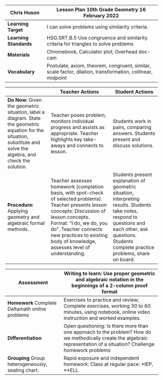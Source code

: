 
|Chris Huson |Lesson Plan 10th Grade Geometry  16 February 2022|
|---|---|
|**Learning Target**|I can solve problems using similarity criteria.
|**Learning Standards**|HSG.SRT.B.5 Use congruence and similarity criteria for triangles to solve problems
|**Materials**|Chromebook, Calculator plot; Overhead doc-cam|
|**Vocabulary**|Postulate, axiom, theorem, congruent, similar, scale factor, dilation, transformation, collinear, midpoint|

||Teacher Actions|Student Actions|
|---|---|---|
|**Do Now:** Given the geometric situation, label a diagram. State the geometric equation for the situation, substitute and solve the algebra, and check the solution. |Teacher poses problem, monitors individual progress and assists as appropriate. Teacher highlights key take-aways and connects to lesson.|Students work in pairs, comparing answers. Students present and discuss solutions.|
|**Procedure:** Applying geometry and algebraic formal methods.|Teacher assesses homework (completion basis, with spot-check of selected problems). Teacher presents lesson concepts: Discussion of lesson concepts. Format: “I do, we do, you do”. Teacher connects new practices to existing body of knowledge, assesses level of understanding.|Students present explanation of geometric situation, interpreting results. Students take notes, respond to questions and each other, ask questions. Students complete practice problems, share on board.|

|**Assessment**|Writing to learn: Use proper geometric and algebraic notation in the beginnings of a 2-column proof format|
|---|---|
|**Homework** Complete Deltamath online problems|Exercises to practice and review; Complete exercises, working 30 to 60 minutes, using notebook, online video instruction and worked examples.|
|**Differentiation**|Open questioning: Is there more than one approach to the problem? How do we methodically create the algebraic representation of a situation? Challenge homework problems|
|**Grouping** Group heterogeneously, seating chart.|Rapid exposure and independent homework: Class at regular pace: \*IEP, \*\*ELL|
<!--stackedit_data:
eyJoaXN0b3J5IjpbLTU3NTkwNDQyOSwxNDM0MDc1NjczLC0xMz
g1MjQ5NTEwLC0xODEwNTUzMjk5LDE4NTg2MjM0MDQsLTIxMzI1
NTEwMTFdfQ==
-->